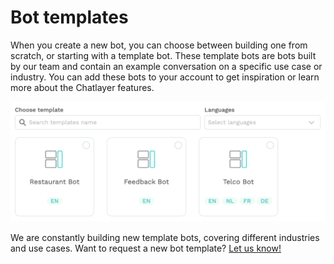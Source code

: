 # Bot templates

When you create a new bot, you can choose between building one from scratch, or starting with a template bot. These template bots are bots built by our team and contain an example conversation on a specific use case or industry. You can add these bots to your account to get inspiration or learn more about the Chatlayer features.

![](../../.gitbook/assets/image%20%28520%29.png)

We are constantly building new template bots, covering different industries and use cases. Want to request a new bot template? [Let us know!](../../support/get-in-touch.md)

